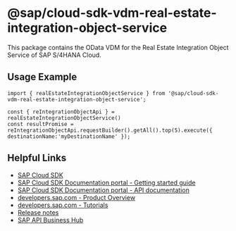 # @sap/cloud-sdk-vdm-real-estate-integration-object-service

This package contains the OData VDM for the Real Estate Integration Object Service of SAP S/4HANA Cloud.

## Usage Example
```
import { realEstateIntegrationObjectService } from '@sap/cloud-sdk-vdm-real-estate-integration-object-service';

const { reIntegrationObjectApi } = realEstateIntegrationObjectService()
const resultPromise = reIntegrationObjectApi.requestBuilder().getAll().top(5).execute({ destinationName:'myDestinationName' });

```

## Helpful Links

- [SAP Cloud SDK](https://github.com/SAP/cloud-sdk-js)
- [SAP Cloud SDK Documentation portal - Getting started guide](https://sap.github.io/cloud-sdk/docs/js/getting-started)
- [SAP Cloud SDK Documentation portal - API documentation](https://sap.github.io/cloud-sdk/docs/js/api)
- [developers.sap.com - Product Overview](https://developers.sap.com/topics/cloud-sdk.html)
- [developers.sap.com - Tutorials](https://developers.sap.com/tutorial-navigator.html?tag=software-product:technology-platform/sap-cloud-sdk&tag=tutorial:type/tutorial&tag=programming-tool:javascript)
- [Release notes](https://help.sap.com/doc/2324e9c3b28748a4ae2ad08166d77675/1.0/en-US/js-index.html)
- [SAP API Business Hub](https://api.sap.com/)
